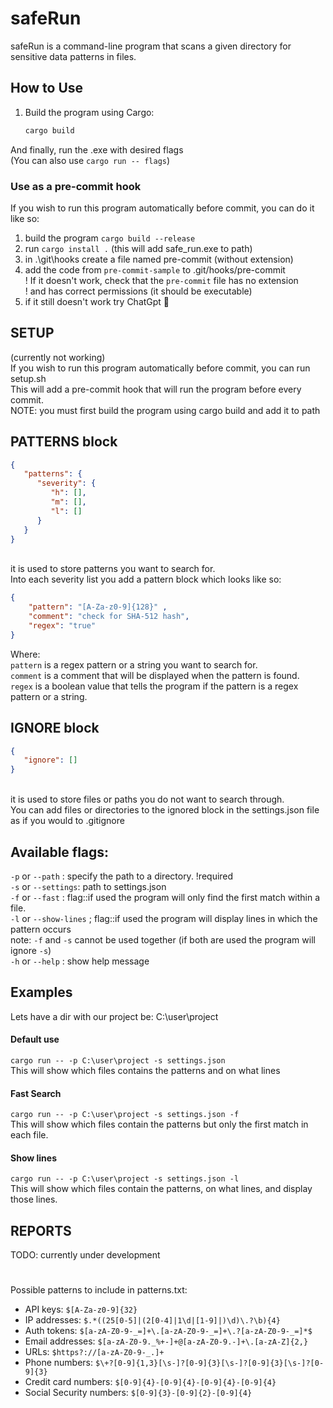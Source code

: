 # safeRun

safeRun is a command-line program that scans a given directory for sensitive data patterns in files.

## How to Use

1. Build the program using Cargo:
   ```bash
   cargo build
   ```
And finally, run the .exe with desired flags <br>
(You can also use `cargo run -- flags`)


### Use as a pre-commit hook
If you wish to run this program automatically before commit, you can do it like so:<br>
1. build the program ```cargo build --release```<br>
2. run ```cargo install .``` (this will add safe_run.exe to path)<br>
3. in .\git\hooks create a file named pre-commit (without extension)<br>
4. add the code from ```pre-commit-sample``` to .git/hooks/pre-commit<br>
! If it doesn't work, check that the ```pre-commit``` file has no extension<br>
! and has correct permissions (it should be executable)<br>
5. if it still doesn't work try ChatGpt 🤝

## SETUP
(currently not working)<br>
If you wish to run this program automatically before commit, you can run setup.sh<br>
This will add a pre-commit hook that will run the program before every commit.<br>
NOTE: you must first build the program using cargo build and add it to path<br>


## PATTERNS block
```json
{
   "patterns": {
      "severity": {
         "h": [],
         "m": [],
         "l": []
      }
   }
}
```
<br> it is used to store patterns you want to search for.<br>
Into each severity list you add a pattern block which looks like so:<br>

```json
{
    "pattern": "[A-Za-z0-9]{128}" , 
    "comment": "check for SHA-512 hash", 
    "regex": "true"
}
```

Where:<br>
``pattern`` is a regex pattern or a string you want to search for.<br>
``comment`` is a comment that will be displayed when the pattern is found.<br>
``regex`` is a boolean value that tells the program if the pattern is a regex pattern or a string.<br>

## IGNORE block

```json
{
   "ignore": []
}
``` 
<br> it is used to store files or paths you do not want to search through.<br>
You can add files or directories to the ignored block in the settings.json file as if you would to .gitignore<br>


## Available flags:<br>
`-p` or `--path` : specify the path to a directory.  !required<br>
`-s` or `--settings`: path to settings.json <br>
`-f` or `--fast` : flag::if used the program will only find the first match within a file. <br>
`-l` or `--show-lines` ; flag::if used the program will display lines in which the pattern occurs <br>
note: `-f` and `-s` cannot be used together (if both are used the program will ignore `-s`)<br>
`-h` or `--help` : show help message <br>

## Examples <br>
Lets have a dir with our project be: C:\user\project<br>
#### Default use <br>
`cargo run -- -p C:\user\project -s settings.json`<br>
This will show which files contains the patterns and on what lines<br>
#### Fast Search <br>
`cargo run -- -p C:\user\project -s settings.json -f`<br>
This will show which files contain the patterns but only the first match in each file.<br>
#### Show lines <br>
`cargo run -- -p C:\user\project -s settings.json -l`<br>
This will show which files contain the patterns, on what lines, and display those lines. <br>


## REPORTS
TODO: currently under development<br>

#
Possible patterns to include in patterns.txt:<br>
- API keys: `$[A-Za-z0-9]{32}`<br>
- IP addresses: `$.*((25[0-5]|(2[0-4]|1\d|[1-9]|)\d)\.?\b){4}`<br>
- Auth tokens: `$[a-zA-Z0-9-_=]+\.[a-zA-Z0-9-_=]+\.?[a-zA-Z0-9-_=]*$`<br>
- Email addresses: `$[a-zA-Z0-9._%+-]+@[a-zA-Z0-9.-]+\.[a-zA-Z]{2,}`<br>
- URLs: `$https?://[a-zA-Z0-9-_.]+`<br>
- Phone numbers: `$\+?[0-9]{1,3}[\s-]?[0-9]{3}[\s-]?[0-9]{3}[\s-]?[0-9]{3}`<br>
- Credit card numbers: `$[0-9]{4}-[0-9]{4}-[0-9]{4}-[0-9]{4}`<br>
- Social Security numbers: `$[0-9]{3}-[0-9]{2}-[0-9]{4}`<br>

